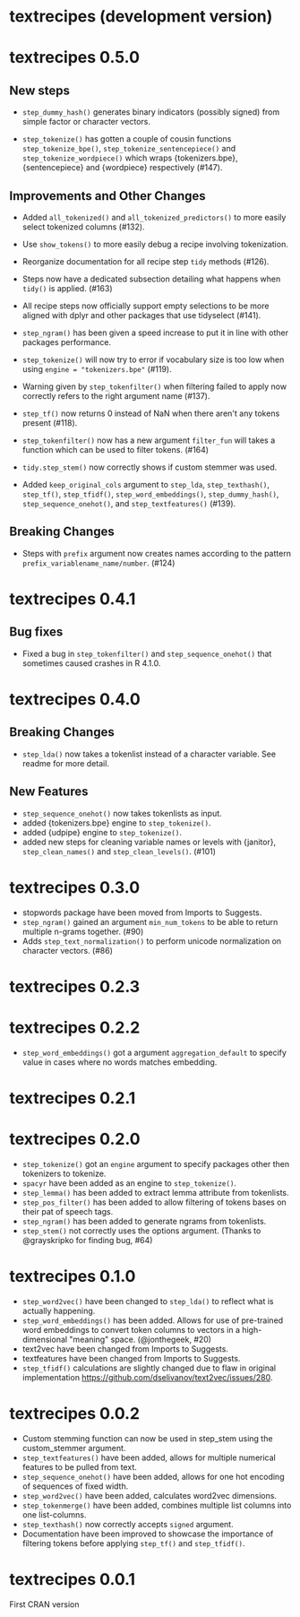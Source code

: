 # textrecipes (development version)

# textrecipes 0.5.0

## New steps

* `step_dummy_hash()` generates binary indicators (possibly signed) from simple factor or character vectors. 

* `step_tokenize()` has gotten a couple of cousin functions `step_tokenize_bpe()`,  `step_tokenize_sentencepiece()` and `step_tokenize_wordpiece()` which wraps {tokenizers.bpe}, {sentencepiece} and {wordpiece} respectively (#147).

## Improvements and Other Changes

* Added `all_tokenized()` and `all_tokenized_predictors()` to more easily select tokenized columns (#132).

* Use `show_tokens()` to more easily debug a recipe involving tokenization.

* Reorganize documentation for all recipe step `tidy` methods (#126).

* Steps now have a dedicated subsection detailing what happens when `tidy()` is applied. (#163)

* All recipe steps now officially support empty selections to be more aligned with dplyr and other packages that use tidyselect (#141).

* `step_ngram()` has been given a speed increase to put it in line with other packages performance. 

* `step_tokenize()` will now try to error if vocabulary size is too low when using `engine = "tokenizers.bpe"` (#119).

* Warning given by `step_tokenfilter()` when filtering failed to apply now correctly refers to the right argument name (#137).

* `step_tf()` now returns 0 instead of NaN when there aren't any tokens present (#118).

* `step_tokenfilter()` now has a new argument `filter_fun` will takes a function which can be used to filter tokens. (#164)

* `tidy.step_stem()` now correctly shows if custom stemmer was used.

* Added `keep_original_cols` argument to `step_lda`, `step_texthash()`, `step_tf()`, `step_tfidf()`, `step_word_embeddings()`, `step_dummy_hash()`, `step_sequence_onehot()`, and `step_textfeatures()` (#139).

## Breaking Changes

* Steps with `prefix` argument now creates names according to the pattern `prefix_variablename_name/number`. (#124)

# textrecipes 0.4.1

## Bug fixes

* Fixed a bug in `step_tokenfilter()` and `step_sequence_onehot()` that sometimes caused crashes in R 4.1.0.

# textrecipes 0.4.0

## Breaking Changes

* `step_lda()` now takes a tokenlist instead of a character variable. See readme for more detail.

## New Features

* `step_sequence_onehot()` now takes tokenlists as input.
* added {tokenizers.bpe} engine to `step_tokenize()`.
* added {udpipe} engine to `step_tokenize()`.
* added new steps for cleaning variable names or levels with {janitor}, `step_clean_names()` and `step_clean_levels()`. (#101)

# textrecipes 0.3.0

* stopwords package have been moved from Imports to Suggests.
* `step_ngram()` gained an argument `min_num_tokens` to be able to return multiple n-grams together. (#90)
* Adds `step_text_normalization()` to perform unicode normalization on character vectors. (#86)

# textrecipes 0.2.3

# textrecipes 0.2.2

* `step_word_embeddings()` got a argument `aggregation_default` to specify value in cases where no words matches embedding.

# textrecipes 0.2.1

# textrecipes 0.2.0

* `step_tokenize()` got an `engine` argument to specify packages other then tokenizers to tokenize.
* `spacyr` have been added as an engine to `step_tokenize()`.
* `step_lemma()` has been added to extract lemma attribute from tokenlists.
* `step_pos_filter()` has been added to allow filtering of tokens bases on their pat of speech tags.
* `step_ngram()` has been added to generate ngrams from tokenlists.
* `step_stem()` not correctly uses the options argument. (Thanks to @grayskripko for finding bug, #64)

# textrecipes 0.1.0

* `step_word2vec()` have been changed to `step_lda()` to reflect what is actually happening.
* `step_word_embeddings()` has been added. Allows for use of pre-trained word embeddings to convert token columns to vectors in a high-dimensional "meaning" space. (@jonthegeek, #20)
* text2vec have been changed from Imports to Suggests.
* textfeatures have been changed from Imports to Suggests.
* `step_tfidf()` calculations are slightly changed due to flaw in original implementation https://github.com/dselivanov/text2vec/issues/280.

# textrecipes 0.0.2

* Custom stemming function can now be used in step_stem using the custom_stemmer argument.
* `step_textfeatures()` have been added, allows for multiple numerical features to be pulled from text.
* `step_sequence_onehot()` have been added, allows for one hot encoding of sequences of fixed width.
* `step_word2vec()` have been added, calculates word2vec dimensions.
* `step_tokenmerge()` have been added, combines multiple list columns into one list-columns.
* `step_texthash()` now correctly accepts `signed` argument.
* Documentation have been improved to showcase the importance of filtering tokens before applying `step_tf()` and `step_tfidf()`.

# textrecipes 0.0.1
 
First CRAN version
